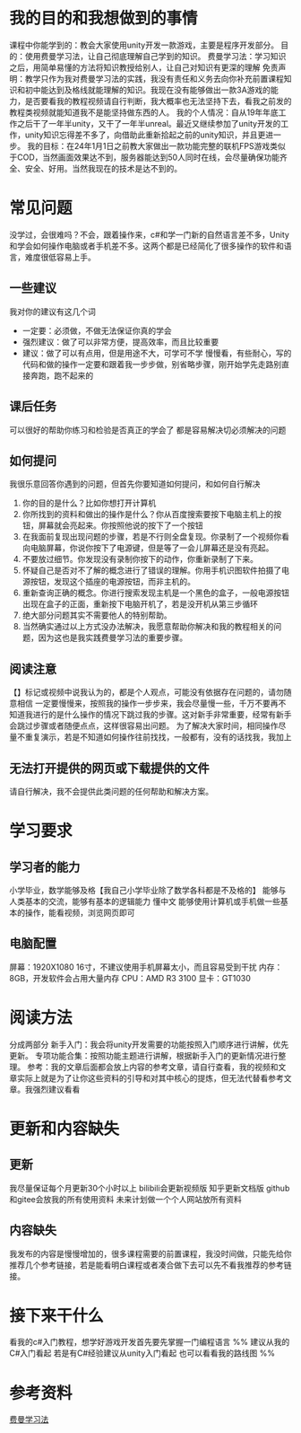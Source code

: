 # 我的目的和我想做到的事情
课程中你能学到的：教会大家使用unity开发一款游戏，主要是程序开发部分。
目的：使用费曼学习法，让自己彻底理解自己学到的知识。
费曼学习法：学习知识之后，用简单易懂的方法将知识教授给别人，让自己对知识有更深的理解
免责声明：教学只作为我对费曼学习法的实践，我没有责任和义务去向你补充前置课程知识和初中能达到及格线就能理解的知识。我现在没有能够做出一款3A游戏的能力，是否要看我的教程视频请自行判断，我大概率也无法坚持下去，看我之前发的教程类视频就能知道我不是能坚持做东西的人。
我的个人情况：自从19年年底工作之后干了一年半unity，又干了一年半unreal。最近又继续参加了unity开发的工作，unity知识忘得差不多了，向借助此重新拾起之前的unity知识，并且更进一步。
我的目标：在24年1月1日之前教大家做出一款功能完整的联机FPS游戏类似于COD，当然画面效果达不到，服务器能达到50人同时在线，会尽量确保功能齐全、安全、好用。当然我现在的技术是达不到的。
# 常见问题
没学过，会很难吗？不会，跟着操作来，c#和学一门新的自然语言差不多，Unity和学会如何操作电脑或者手机差不多。这两个都是已经简化了很多操作的软件和语言，难度很低容易上手。
## 一些建议
我对你的建议有这几个词
* 一定要：必须做，不做无法保证你真的学会
* 强烈建议：做了可以非常方便，提高效率，而且比较重要
* 建议：做了可以有点用，但是用途不大，可学可不学
慢慢看，有些耐心，写的代码和做的操作一定要和跟着我一步步做，别省略步骤，刚开始学先走路别直接奔跑，跑不起来的
## 课后任务
可以很好的帮助你练习和检验是否真正的学会了
都是容易解决切必须解决的问题
## 如何提问
我很乐意回答你遇到的问题，但首先你要知道如何提问，和如何自行解决
1. 你的目的是什么？比如你想打开计算机
2. 你所找到的资料和做出的操作是什么？你从百度搜索要按下电脑主机上的按钮，屏幕就会亮起来。你按照他说的按下了一个按钮
3. 在我面前复现出现问题的步骤，若是不行则全盘复现。你录制了一个视频你看向电脑屏幕，你说你按下了电源键，但是等了一会儿屏幕还是没有亮起。
4. 不要放过细节。你发现没有录制你按下的动作，你重新录制了下来。
5. 怀疑自己是否对不了解的概念进行了错误的理解。你用手机识图软件拍摄了电源按钮，发现这个插座的电源按钮，而非主机的。
6. 重新查询正确的概念。你进行搜索发现主机是一个黑色的盒子，一般电源按钮出现在盒子的正面，重新按下电脑开机了，若是没开机从第三步循环
7. 绝大部分问题其实不需要他人的特别帮助。
8. 当然确实通过以上方式没办法解决，我愿意帮助你解决和我的教程相关的问题，因为这也是我实践费曼学习法的重要步骤。
## 阅读注意
【】标记或视频中说我认为的，都是个人观点，可能没有依据存在问题的，请勿随意相信
一定要慢慢来，按照我的操作一步步来，我会尽量慢一些，千万不要再不知道我进行的是什么操作的情况下跳过我的步骤。这对新手非常重要，经常有新手会跳过步骤或者随便点点，这样很容易出问题。
为了解决大家时间，相同操作尽量不重复演示，若是不知道如何操作往前找找，一般都有，没有的话找我，我加上
## 无法打开提供的网页或下载提供的文件
请自行解决，我不会提供此类问题的任何帮助和解决方案。
# 学习要求
## 学习者的能力
小学毕业，数学能够及格【我自己小学毕业除了数学各科都是不及格的】
能够与人类基本的交流，能够有基本的逻辑能力
懂中文
能够使用计算机或手机做一些基本的操作，能看视频，浏览网页即可
## 电脑配置
屏幕：1920X1080 16寸，不建议使用手机屏幕太小，而且容易受到干扰
内存：8GB，开发软件会占用大量内存
CPU：AMD R3 3100
显卡：GT1030
# 阅读方法
分成两部分
新手入门：我会将unity开发需要的功能按照入门顺序进行讲解，优先更新。
专项功能合集：按照功能主题进行讲解，根据新手入门的更新情况进行整理。
参考：我的文章后面都会放上内容的参考文章，请自行查看，我的视频和文章实际上就是为了让你这些资料的引导和对其中核心的提炼，但无法代替看参考文章。我强烈建议看看
# 更新和内容缺失
## 更新
我尽量保证每个月更新30个小时以上
bilibili会更新视频版
知乎更新文档版
github和gitee会放我的所有使用资料
未来计划做一个个人网站放所有资料
## 内容缺失
我发布的内容是慢慢增加的，很多课程需要的前置课程，我没时间做，只能先给你推荐几个参考链接，若是能看明白课程或者凑合做下去可以先不看我推荐的参考链接。
# 接下来干什么
看我的c#入门教程，想学好游戏开发首先要先掌握一门编程语言
%%
建议从我的C#入门看起
若是有C#经验建议从unity入门看起
也可以看看我的路线图
%%
# 参考资料
[费曼学习法](https://wiki.mbalib.com/wiki/%E8%B4%B9%E6%9B%BC%E5%AD%A6%E4%B9%A0%E6%B3%95)